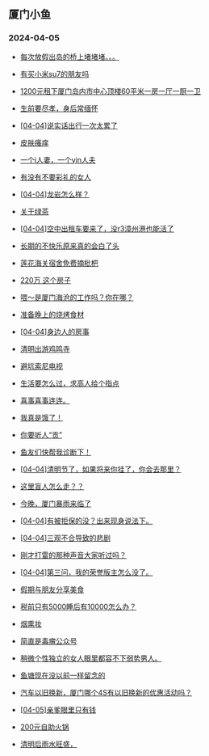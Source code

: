 ## 厦门小鱼 
### 2024-04-05

+ [每次放假出岛的桥上堵堵堵。。。](http://bbs.xmfish.com/read-htm-tid-18170566.html)

+ [有买小米su7的朋友吗](http://bbs.xmfish.com/read-htm-tid-18170674.html)

+ [1200元租下厦门岛内市中心顶楼60平米一房一厅一厨一卫](http://bbs.xmfish.com/read-htm-tid-18170691.html)

+ [生前要尽孝，身后常缅怀](http://bbs.xmfish.com/read-htm-tid-18170622.html)

+ [[04-04]说实话出行一次太累了](http://bbs.xmfish.com/read-htm-tid-18170664.html)

+ [皮肤瘙痒](http://bbs.xmfish.com/read-htm-tid-18170600.html)

+ [一个j人妻，一个yin人夫](http://bbs.xmfish.com/read-htm-tid-18170573.html)

+ [有没有不要彩礼的女人](http://bbs.xmfish.com/read-htm-tid-18170609.html)

+ [[04-04]龙岩怎么样？](http://bbs.xmfish.com/read-htm-tid-18170739.html)

+ [关于绿茶](http://bbs.xmfish.com/read-htm-tid-18170571.html)

+ [[04-04]空中出租车要来了，没r3漳州港也能活了](http://bbs.xmfish.com/read-htm-tid-18170729.html)

+ [长期的不快乐原来真的会白了头](http://bbs.xmfish.com/read-htm-tid-18170656.html)

+ [莲花海关宿舍免费摘枇杷](http://bbs.xmfish.com/read-htm-tid-18170736.html)

+ [220万 这个房子](http://bbs.xmfish.com/read-htm-tid-18170835.html)

+ [喂～是厦门海沧的工作吗？你在哪？](http://bbs.xmfish.com/read-htm-tid-18170655.html)

+ [准备晚上的烧烤食材](http://bbs.xmfish.com/read-htm-tid-18170749.html)

+ [[04-04]身边人的房事](http://bbs.xmfish.com/read-htm-tid-18170838.html)

+ [清明出游鸡鸣寺](http://bbs.xmfish.com/read-htm-tid-18170759.html)

+ [避坑索尼电视](http://bbs.xmfish.com/read-htm-tid-18170878.html)

+ [生活要怎么过，求高人给个指点](http://bbs.xmfish.com/read-htm-tid-18170872.html)

+ [喜事喜事连连。](http://bbs.xmfish.com/read-htm-tid-18170845.html)

+ [我真是饿了！](http://bbs.xmfish.com/read-htm-tid-18170808.html)

+ [你要听人“贡”](http://bbs.xmfish.com/read-htm-tid-18170906.html)

+ [鱼友们快帮我诊断下！](http://bbs.xmfish.com/read-htm-tid-18170826.html)

+ [[04-04]清明节了，如果将来你挂了，你会去那里？](http://bbs.xmfish.com/read-htm-tid-18170851.html)

+ [这里盲人怎么走？？](http://bbs.xmfish.com/read-htm-tid-18170815.html)

+ [今晚，厦门暴雨来临了](http://bbs.xmfish.com/read-htm-tid-18170894.html)

+ [[04-04]有被拒保的没？出来现身说法下。](http://bbs.xmfish.com/read-htm-tid-18170927.html)

+ [[04-04]三观不合导致的悲剧](http://bbs.xmfish.com/read-htm-tid-18170932.html)

+ [刚才打雷的那种声音大家听过吗？](http://bbs.xmfish.com/read-htm-tid-18170933.html)

+ [[04-04]第三问，我的荣誉版主怎么没了。](http://bbs.xmfish.com/read-htm-tid-18170914.html)

+ [假期与朋友分享美食](http://bbs.xmfish.com/read-htm-tid-18170909.html)

+ [税前只有5000睡后有10000怎么办？](http://bbs.xmfish.com/read-htm-tid-18170963.html)

+ [烟熏妆](http://bbs.xmfish.com/read-htm-tid-18170911.html)

+ [简直是毒瘤公众号](http://bbs.xmfish.com/read-htm-tid-18171071.html)

+ [稍微个性独立的女人眼里都容不下弱势男人。](http://bbs.xmfish.com/read-htm-tid-18170983.html)

+ [鱼塘现在没以前一样留念的](http://bbs.xmfish.com/read-htm-tid-18170918.html)

+ [汽车以旧换新，厦门哪个4S有以旧换新的优惠活动吗？](http://bbs.xmfish.com/read-htm-tid-18170992.html)

+ [[04-05]亲爹眼里只有钱](http://bbs.xmfish.com/read-htm-tid-18171106.html)

+ [200元自助火锅](http://bbs.xmfish.com/read-htm-tid-18171074.html)

+ [清明后雨水旺盛，](http://bbs.xmfish.com/read-htm-tid-18170955.html)

